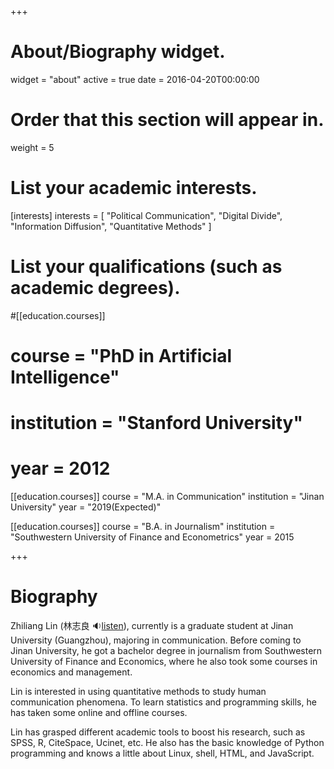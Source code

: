 +++
# About/Biography widget.
widget = "about"
active = true
date = 2016-04-20T00:00:00

# Order that this section will appear in.
weight = 5

# List your academic interests.
[interests]
interests = [
"Political Communication",
"Digital Divide",
"Information Diffusion",
"Quantitative Methods"
  ]



# List your qualifications (such as academic degrees).
#[[education.courses]]

#  course = "PhD in Artificial Intelligence"
#  institution = "Stanford University"
#  year = 2012

[[education.courses]]
  course = "M.A. in Communication"
  institution = "Jinan University"
  year = "2019(Expected)"

[[education.courses]]
  course = "B.A. in Journalism"
  institution = "Southwestern University of Finance and Econometrics"
  year = 2015

+++

# Biography

Zhiliang Lin (林志良 :sound: ​[listen](http://www.zhilianglin.com/files/zhiliang-lin.ogg)), currently is a graduate student at Jinan University (Guangzhou), majoring in communication. Before coming to Jinan University, he got a bachelor degree in journalism from Southwestern University of Finance and Economics, where he also took some courses in economics and management.

Lin is interested in using quantitative methods to study human communication phenomena. To learn statistics and programming skills, he has taken some online and offline courses.

Lin has grasped different academic tools to boost his research, such as SPSS, R, CiteSpace, Ucinet, etc. He also has the basic knowledge of Python programming and knows a little about Linux, shell, HTML, and JavaScript.
